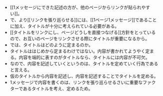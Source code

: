 - [[1メッセージにできた記述の方が、他のページからリンクが貼られやすい]]。
- で、より[[リンクを張り巡らせる]]には、[[1ページ1メッセージ]]であることに加え、タイトルが十分に考えられている必要がある。
- [[タイトルをリンクにし、ページどうしを直接つなげる]]方針をとっているので、お互いのページをリンクさせる際にタイトルが重要になるから。
- では、タイトルはどのように定まるのか。
- タイトルははじめから定まるわけではない。内容が書かれてようやく定まる。内容を端的に表すのがタイトルなら、タイトルには内容が不可欠。
- なので、内容を記述していくというのは、タイトルを定めていく行為であると言える。
- 仮のタイトルから内容を記述し、内容を記述することでタイトルを定める。
- 1メッセージで内容を書くのは、リンクを張り巡らせるさいに重要なファクターであるタイトルを考え、定めるため。